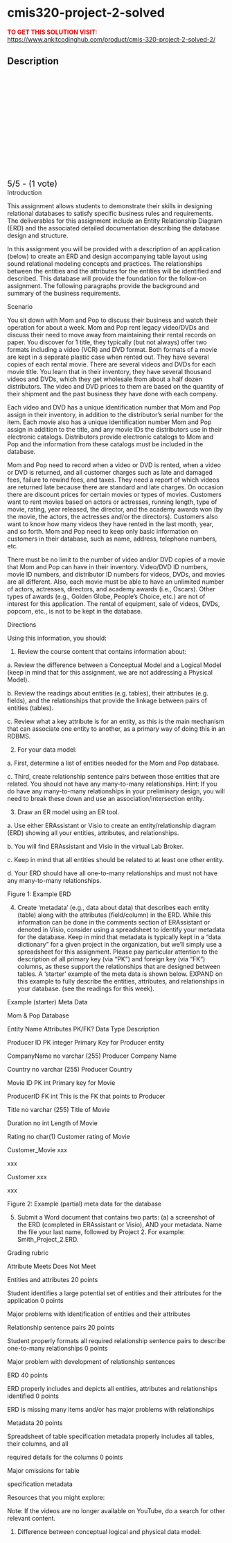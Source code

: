 # cmis320-project-2-solved



**<span style='color:red'>TO GET THIS SOLUTION VISIT:</span>** https://www.ankitcodinghub.com/product/cmis-320-project-2-solved-2/

<h2>Description</h2>



<div class="kk-star-ratings kksr-auto kksr-align-center kksr-valign-top" data-payload="{&quot;align&quot;:&quot;center&quot;,&quot;id&quot;:&quot;128445&quot;,&quot;slug&quot;:&quot;default&quot;,&quot;valign&quot;:&quot;top&quot;,&quot;ignore&quot;:&quot;&quot;,&quot;reference&quot;:&quot;auto&quot;,&quot;class&quot;:&quot;&quot;,&quot;count&quot;:&quot;1&quot;,&quot;legendonly&quot;:&quot;&quot;,&quot;readonly&quot;:&quot;&quot;,&quot;score&quot;:&quot;5&quot;,&quot;starsonly&quot;:&quot;&quot;,&quot;best&quot;:&quot;5&quot;,&quot;gap&quot;:&quot;4&quot;,&quot;greet&quot;:&quot;Rate this product&quot;,&quot;legend&quot;:&quot;5\/5 - (1 vote)&quot;,&quot;size&quot;:&quot;24&quot;,&quot;title&quot;:&quot;CMIS320 Project 2 Solved&quot;,&quot;width&quot;:&quot;138&quot;,&quot;_legend&quot;:&quot;{score}\/{best} - ({count} {votes})&quot;,&quot;font_factor&quot;:&quot;1.25&quot;}">
            
<div class="kksr-stars">
    
<div class="kksr-stars-inactive">
            <div class="kksr-star" data-star="1" style="padding-right: 4px">
            

<div class="kksr-icon" style="width: 24px; height: 24px;"></div>
        </div>
            <div class="kksr-star" data-star="2" style="padding-right: 4px">
            

<div class="kksr-icon" style="width: 24px; height: 24px;"></div>
        </div>
            <div class="kksr-star" data-star="3" style="padding-right: 4px">
            

<div class="kksr-icon" style="width: 24px; height: 24px;"></div>
        </div>
            <div class="kksr-star" data-star="4" style="padding-right: 4px">
            

<div class="kksr-icon" style="width: 24px; height: 24px;"></div>
        </div>
            <div class="kksr-star" data-star="5" style="padding-right: 4px">
            

<div class="kksr-icon" style="width: 24px; height: 24px;"></div>
        </div>
    </div>
    
<div class="kksr-stars-active" style="width: 138px;">
            <div class="kksr-star" style="padding-right: 4px">
            

<div class="kksr-icon" style="width: 24px; height: 24px;"></div>
        </div>
            <div class="kksr-star" style="padding-right: 4px">
            

<div class="kksr-icon" style="width: 24px; height: 24px;"></div>
        </div>
            <div class="kksr-star" style="padding-right: 4px">
            

<div class="kksr-icon" style="width: 24px; height: 24px;"></div>
        </div>
            <div class="kksr-star" style="padding-right: 4px">
            

<div class="kksr-icon" style="width: 24px; height: 24px;"></div>
        </div>
            <div class="kksr-star" style="padding-right: 4px">
            

<div class="kksr-icon" style="width: 24px; height: 24px;"></div>
        </div>
    </div>
</div>
                

<div class="kksr-legend" style="font-size: 19.2px;">
            5/5 - (1 vote)    </div>
    </div>
Introduction

This assignment allows students to demonstrate their skills in designing relational databases to satisfy specific business rules and requirements. The deliverables for this assignment include an Entity Relationship Diagram (ERD) and the associated detailed documentation describing the database design and structure.

In this assignment you will be provided with a description of an application (below) to create an ERD and design accompanying table layout using sound relational modeling concepts and practices. The relationships between the entities and the attributes for the entities will be identified and described. This database will provide the foundation for the follow-on assignment. The following paragraphs provide the background and summary of the business requirements.

Scenario

You sit down with Mom and Pop to discuss their business and watch their operation for about a week. Mom and Pop rent legacy video/DVDs and discuss their need to move away from maintaining their rental records on paper. You discover for 1 title, they typically (but not always) offer two formats including a video (VCR) and DVD format. Both formats of a movie are kept in a separate plastic case when rented out. They have several copies of each rental movie. There are several videos and DVDs for each movie title. You learn that in their inventory, they have several thousand videos and DVDs, which they get wholesale from about a half dozen distributors. The video and DVD prices to them are based on the quantity of their shipment and the past business they have done with each company.

Each video and DVD has a unique identification number that Mom and Pop assign in their inventory, in addition to the distributor’s serial number for the item. Each movie also has a unique identification number Mom and Pop assign in addition to the title, and any movie IDs the distributors use in their electronic catalogs. Distributors provide electronic catalogs to Mom and Pop and the information from these catalogs must be included in the database.

Mom and Pop need to record when a video or DVD is rented, when a video or DVD is returned, and all customer charges such as late and damaged fees, failure to rewind fees, and taxes. They need a report of which videos are returned late because there are standard and late charges. On occasion there are discount prices for certain movies or types of movies. Customers want to rent movies based on actors or actresses, running length, type of movie, rating, year released, the director, and the academy awards won (by the movie, the actors, the actresses and/or the directors). Customers also want to know how many videos they have rented in the last month, year, and so forth. Mom and Pop need to keep only basic information on customers in their database, such as name, address, telephone numbers, etc.

There must be no limit to the number of video and/or DVD copies of a movie that Mom and Pop can have in their inventory. Video/DVD ID numbers, movie ID numbers, and distributor ID numbers for videos, DVDs, and movies are all different. Also, each movie must be able to have an unlimited number of actors, actresses, directors, and academy awards (i.e., Oscars). Other types of awards (e.g., Golden Globe, People’s Choice, etc.) are not of interest for this application. The rental of equipment, sale of videos, DVDs, popcorn, etc., is not to be kept in the database.

Directions

Using this information, you should:

1. Review the course content that contains information about:

a. Review the difference between a Conceptual Model and a Logical Model (keep in mind that for this assignment, we are not addressing a Physical Model).

b. Review the readings about entities (e.g. tables), their attributes (e.g. fields), and the relationships that provide the linkage between pairs of entities (tables).

c. Review what a key attribute is for an entity, as this is the main mechanism that can associate one entity to another, as a primary way of doing this in an RDBMS.

2. For your data model:

a. First, determine a list of entities needed for the Mom and Pop database.

c. Third, create relationship sentence pairs between those entities that are related. You should not have any many-to-many relationships. Hint: If you do have any many-to-many relationships in your preliminary design, you will need to break these down and use an association/intersection entity.

3. Draw an ER model using an ER tool.

a. Use either ERAssistant or Visio to create an entity/relationship diagram (ERD) showing all your entities, attributes, and relationships.

b. You will find ERAssistant and Visio in the virtual Lab Broker.

c. Keep in mind that all entities should be related to at least one other entity.

d. Your ERD should have all one-to-many relationships and must not have any many-to-many relationships.

Figure 1: Example ERD

4. Create ‘metadata’ (e.g., data about data) that describes each entity (table) along with the attributes (field/column) in the ERD. While this information can be done in the comments section of ERAssistant or denoted in Visio, consider using a spreadsheet to identify your metadata for the database. Keep in mind that metadata is typically kept in a “data dictionary” for a given project in the organization, but we’ll simply use a spreadsheet for this assignment. Please pay particular attention to the description of all primary key (via “PK”) and foreign key (via “FK”) columns, as these support the relationships that are designed between tables. A ‘starter’ example of the meta data is shown below. EXPAND on this example to fully describe the entities, attributes, and relationships in your database. (see the readings for this week).

Example (starter) Meta Data

Mom &amp; Pop Database

Entity Name Attributes PK/FK? Data Type Description

Producer ID PK integer Primary Key for Producer entity

CompanyName no varchar (255) Producer Company Name

Country no varchar (255) Producer Country

Movie ID PK int Primary key for Movie

ProducerID FK int This is the FK that points to Producer

Title no varchar (255) Title of Movie

Duration no int Length of Movie

Rating no char(1) Customer rating of Movie

Customer_Movie xxx

xxx

Customer xxx

xxx

Figure 2: Example (partial) meta data for the database

5. Submit a Word document that contains two parts: (a) a screenshot of the ERD (completed in ERAssistant or Visio), AND your metadata. Name the file your last name, followed by Project 2. For example: Smith_Project_2.ERD.

Grading rubric

Attribute Meets Does Not Meet

Entities and attributes 20 points

Student identifies a large potential set of entities and their attributes for the application 0 points

Major problems with identification of entities and their attributes

Relationship sentence pairs 20 points

Student properly formats all required relationship sentence pairs to describe one-to-many relationships 0 points

Major problem with development of relationship sentences

ERD 40 points

ERD properly includes and depicts all entities, attributes and relationships identified 0 points

ERD is missing many items and/or has major problems with relationships

Metadata 20 points

Spreadsheet of table specification metadata properly includes all tables, their columns, and all

required details for the columns 0 points

Major omissions for table

specification metadata

Resources that you might explore:

Note: If the videos are no longer available on YouTube, do a search for other relevant content.

1. Difference between conceptual logical and physical data model:

<iframe title="Conceptual, Logical &amp; Physical Data Models" width="980" height="551" data-src="https://www.youtube.com/embed/RJ9TpkWKyU0?start=26&amp;feature=oembed" frameborder="0" allow="accelerometer; autoplay; clipboard-write; encrypted-media; gyroscope; picture-in-picture; web-share" referrerpolicy="strict-origin-when-cross-origin" allowfullscreen="" src="data:image/gif;base64,R0lGODlhAQABAAAAACH5BAEKAAEALAAAAAABAAEAAAICTAEAOw==" class="lazyload" data-load-mode="1"></iframe>

2. ER Diagramming using ERAssistant: https://www.youtube.com/watch?v=a6UCXWJZ2GE 3. ER Diagramming using Visio: https://www.youtube.com/watch?v=597BVMtMZ1w&amp;t=568s
